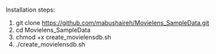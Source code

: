 Installation steps:

1. git clone https://github.com/mabushaireh/Movielens_SampleData.git
2. cd Movielens_SampleData
3. chmod +x create_movielensdb.sh
4. ./create_movielensdb.sh
